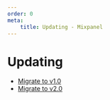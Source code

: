 ```yaml
---
order: 0
meta:
    title: Updating - Mixpanel
---
```


# Updating

- [Migrate to v1.0](./migrate-to-v1.0.md)
- [Migrate to v2.0](./migrate-to-v2.0.md)

